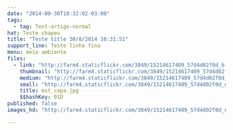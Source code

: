 ```yaml
---
date: "2014-09-30T10:32:02-03:00"
tags:
  - tag: Test-artigo-normal
hat: Teste chapeu
title: "Teste title 30/8/2014 10:31:51"
support_line: Teste linha fina
menu: meio ambiente
files:
  - link: "http://farm4.staticflickr.com/3849/15214617409_57d4d02f0d_b.jpg"
    thumbnail: "http://farm4.staticflickr.com/3849/15214617409_57d4d02f0d_t.jpg"
    medium: "http://farm4.staticflickr.com/3849/15214617409_57d4d02f0d_z.jpg"
    small: "http://farm4.staticflickr.com/3849/15214617409_57d4d02f0d_n.jpg"
    title: mst_capa.jpg
    $$hashKey: 01D
published: false
images_hd: "http://farm4.staticflickr.com/3849/15214617409_57d4d02f0d_n.jpg"

---
```

